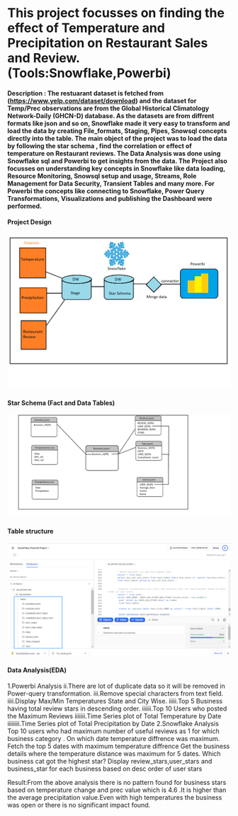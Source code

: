# This project focusses on  finding the effect of Temperature and Precipitation on Restaurant Sales and Review.(Tools:Snowflake,Powerbi)

#### Description : The restuarant dataset is fetched from (https://www.yelp.com/dataset/download) and the dataset for Temp/Prec observations are from the Global Historical Climatology Network-Daily (GHCN-D) database. As the datasets are from diffrent formats like json and so on, Snowflake made it  very easy to transform and load the data by creating File_formats, Staging, Pipes, Snowsql concepts directly into the table. The main object of the project was to load the data by following the star schema , find the correlation or effect of temperature on Restaurant reviews. The Data Analysis was done using Snowflake sql and Powerbi to get insights from the data. The Project also focusses on understanding key concepts in Snowflake like data loading, Resource Monitoring, Snowsql setup and usage, Streams, Role Management for Data Security, Transient Tables and many more. For Powerbi the concepts like connecting to Snowflake, Power Query Transformations, Visualizations and publishing the Dashboard were performed.

 #### Project Design
![plot](architecture.png)
#### Star Schema (Fact and Data Tables)
![plot](star_schema.png)
#### Table structure
![plot](Table_structure_snowflake.png)
#### Data Analysis(EDA)
1.Powerbi Analysis
ii.There are lot of duplicate data so it will be removed in Power-query transformation.
iii.Remove special characters from text field.
iiii.Display Max/Min Temperatures State and City Wise.
iiiii.Top 5 Business having total review stars in descending order.
iiiiii.Top 10 Users who posted the Maximum Reviews
iiiiiii.Time Series plot of Total Temperature by Date
iiiiiiii.Time Series plot of Total Precipitation by Date
2.Snowflake Analysis
Top 10 users who had maximum number of useful reviews as 1 for which business category .
On which date temperature diffrence was maximum.
Fetch the top 5 dates with maximum temperature diffrence
Get the business details where the temperature distance was maximum for 5 dates.
Which business cat got the highest star?
Display review_stars,user_stars and business_star for each business based on desc order of user stars 

Result:From the above analysis there is no pattern found for business stars based on temperature change and prec value which is 4.6 .It is higher than the average precipitation value.Even with high temperatures the business was open or there is no significant impact found.
